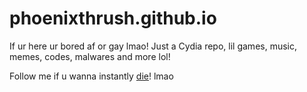 # phoenixthrush.github.io
If ur here ur bored af or gay lmao!
Just a Cydia repo, lil games, music, memes, codes, malwares and more lol!

Follow me if u wanna instantly <a href="https://instagram.com/phoenixthrush">die</a>! lmao
